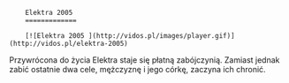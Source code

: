 
        Elektra 2005 
        =============
        
        [![Elektra 2005 ](http://vidos.pl/images/player.gif)](http://vidos.pl/elektra-2005)
        
        
 Przywrócona do życia Elektra staje się płatną zabójczynią. Zamiast jednak zabić ostatnie dwa cele, mężczyznę i jego córkę, zaczyna ich chronić.
    